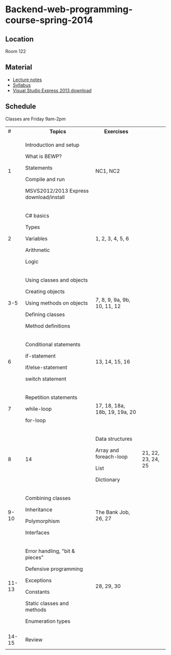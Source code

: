 # Backend-web-programming-course-spring-2014

## Location

Room 122

## Material

- <a href="LectureNotes.md">Lecture notes</a>
- <a href="Syllabus.md">Syllabus</a>
- <a href="http://www.visualstudio.com/downloads/download-visual-studio-vs#d-express-windows-desktop">Visual Studio Express 2013 download</a>
 
## Schedule

Classes are Friday 9am-2pm

  <table>
    <tr>
	  <td>#</th>
	  <th>Topics</th>
	  <th>Exercises</th>
    </tr>
	<tr>
	  <td>1</td>
	  <td>
		<p>Introduction and setup</p>
		<p>What is BEWP?</p>
		<p>Statements</p>
		<p>Compile and run</p>
		<p>MSVS2012/2013 Express download/install</p>
	  </td>
	  <td>NC1, NC2</td>
	</tr>
	<tr>
	  <td>2</td>
	  <td>
		<p>C# basics</p>
		<p>Types</p>
		<p>Variables</p>
		<p>Arithmetic</p>
		<p>Logic</p>
	  </td>
	  <td>1, 2, 3, 4, 5, 6</td>
	</tr>
	<tr>
	  <td>3-5</td>
	  <td>
		<p>Using classes and objects</p>
		<p>Creating objects</p>
		<p>Using methods on objects</p>
		<p>Defining classes</p>
		<p>Method definitions</p>
	  </td>
	  <td>7, 8, 9, 9a, 9b, 10, 11, 12</td>
	</tr>
	<tr>
	  <td>6</td>
	  <td>
		<p>Conditional statements</p>
		<p>if-statement</p>
		<p>if/else-statement</p>
		<p>switch statement</p>
	  </td>
	  <td>13, 14, 15, 16</td>
	</tr>
	<tr>
	  <td>7</td>
	  <td>
		<p>Repetition statements</p>
		<p>while-loop</p>
		<p>for-loop</p>
	  </td>
	  <td>17, 18, 18a, 18b, 19, 19a, 20</td>
	</tr>
	<tr>
	  <td>8</td>
	  <td>14</td>
	  <td>
		<p>Data structures</p>
		<p>Array and  foreach-loop</p>
		<p>List</p>
		<p>Dictionary</p>
	  </td>
	  <td>21, 22, 23, 24, 25</td>
	</tr>
	<tr>
	  <td>9-10</td>
	  <td>
		<p>Combining classes</p>
		<p>Inheritance</p>
		<p>Polymorphism</p>
		<p>Interfaces</p>
	  </td>
	  <td>The Bank Job, 26, 27</td>
	</tr>
	<tr>
	  <td>11-13</td>
	  <td>
		<p>Error handling, "bit & pieces"</p>
		<p>Defensive programming</p>
		<p>Exceptions</p>
		<p>Constants</p>
		<p>Static classes and methods</p>
		<p>Enumeration types</p>
	  </td>
	  <td>28, 29, 30</td>
	</tr>
	<tr>
	  <td>14-15</td>
	  <td>
		<p>Review</p>
	  </td>
	  <td></td>
	</tr>
  </table>